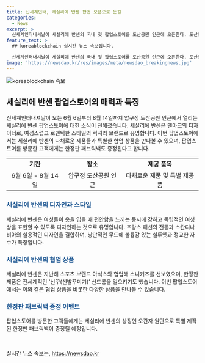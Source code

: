 ```yaml
---
title: 신세계인터, 세실리에 반센 팝업 오픈으로 눈길
categories:
  - News
excerpt: >
  신세계인터내셔날이 세실리에 반센의 국내 첫 팝업스토어를 도산공원 인근에 오픈한다. 도산팝업은 8월14일까지 운영되며, 이후 신세계백화점 강남점 분더샵에서도 운영된다. 럭셔리 브랜드인 세실리에 반센은 감각적인 여성복으로 유명하며, 아식스와의 협업 제품은 전세계적인 화제를 모았다. 이번 팝업에서는 새 제품과 한정판 제품들이 선보일 예정이며, 구매 시 한정판 패브릭백도 증정된다. 관계자는 이번 팝업스토어를 통해 브랜드의 예술적 가치를 체험할 수 있는 공간을 제공할 것이라고 전했다.
feature_text: >
  ## koreablockchain 실시간 뉴스 속보입니다.

  신세계인터내셔날이 세실리에 반센의 국내 첫 팝업스토어를 도산공원 인근에 오픈한다. 도산팝업은 8월14일까지 운영되며, 이후 신세계백화점 강남점 분더샵에서도 운영된다. 럭셔리 브랜드인 세실리에 반센은 감각적인 여성복으로 유명하며, 아식스와의 협업 제품은 전세계적인 화제를 모았다. 이번 팝업에서는 새 제품과 한정판 제품들이 선보일 예정이며, 구매 시 한정판 패브릭백도 증정된다. 관계자는 이번 팝업스토어를 통해 브랜드의 예술적 가치를 체험할 수 있는 공간을 제공할 것이라고 전했다.
image: 'https://newsdao.kr/res/images/meta/newsdao_breakingnews.jpg'
---
```


<p><img src="https://newsdao.kr/res/images/meta/newsdao_breakingnews.jpg" alt="koreablockchain 속보" /></p>

<h2 data-ke-size="size26">세실리에 반센 팝업스토어의 매력과 특징</h2>

<p data-ke-size="size16">신세계인터내셔날이 오는 6월 6일부터 8월 14일까지 압구정 도산공원 인근에서 열리는 세실리에 반센 팝업스토어에 대한 소식이 전해졌습니다. 세실리에 반센은 덴마크의 디자이너로, 여성스럽고 로맨틱한 스타일의 럭셔리 브랜드로 유명합니다. 이번 팝업스토어에서는 세실리에 반센의 다채로운 제품들과 특별한 협업 상품을 만나볼 수 있으며, 팝업스토어를 방문한 고객에게는 한정판 패브릭백도 증정된다고 합니다.</p>

<table>
  <tr>
    <td style="text-align: center; height: 17px;"><b>기간</b></td>
    <td style="text-align: center; height: 17px;"><b>장소</b></td>
    <td style="text-align: center; height: 17px;"><b>제공 품목</b></td>
  </tr>
  <tr>
    <td style="text-align: center; height: 17px;">6월 6일 - 8월 14일</td>
    <td style="text-align: center; height: 17px;">압구정 도산공원 인근</td>
    <td style="text-align: center; height: 17px;">다채로운 제품 및 특별 제공품</td>
  </tr>
</table>

<h3><b><span style="color: #1a5490;">세실리에 반센의 디자인과 스타일</span></b></h3>

<p data-ke-size="size16">세실리에 반센은 여성들이 옷을 입을 때 편안함을 느끼는 동시에 강하고 독립적인 여성상을 표현할 수 있도록 디자인하는 것으로 유명합니다. 프랑스 패션의 전통과 스칸디나비아의 실용적인 디자인을 결합하며, 낭만적인 무드에 볼륨감 있는 실루엣과 정교한 자수가 특징입니다.</p>

<h3><b><span style="color: #1a5490;">세실리에 반센의 협업 상품</span></b></h3>

<p data-ke-size="size16">세실리에 반센은 지난해 스포츠 브랜드 아식스와 협업해 스니커즈를 선보였으며, 한정판 제품은 전세계적인 '신꾸(신발꾸미기)’ 신드롬을 일으키기도 했습니다. 이번 팝업스토어에서는 이와 같은 협업 상품을 비롯한 다양한 상품을 만나볼 수 있습니다.</p>

<h3><b><span style="color: #1a5490;">한정판 패브릭백 증정 이벤트</span></b></h3>

<p data-ke-size="size16">팝업스토어를 방문한 고객들에게는 세실리에 반센의 상징인 오간자 원단으로 특별 제작된 한정판 패브릭백이 증정될 예정입니다.</p>

<p data-ke-size="size16">&nbsp;</p>
실시간 뉴스 속보는, <a href="https://newsdao.kr" rel="dofollow">https://newsdao.kr</a>


